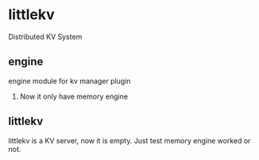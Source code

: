 # littlekv
Distributed KV System

## engine
engine module for kv manager plugin
1. Now it only have memory engine

## littlekv
littlekv is a KV server, now it is empty. Just test memory engine worked or not.

